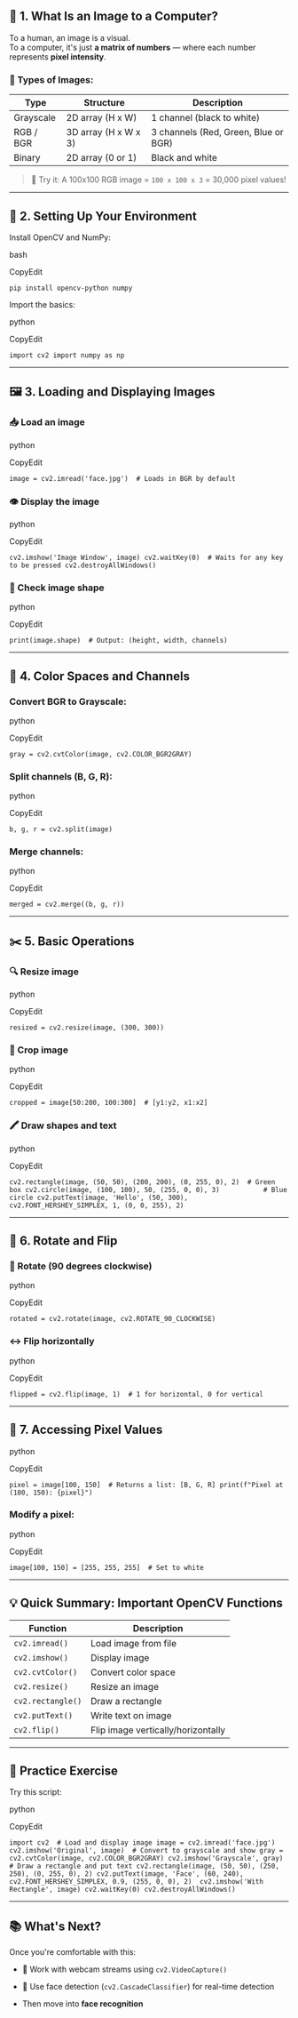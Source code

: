 ## 🧠 1. What Is an Image to a Computer?

To a human, an image is a visual.  
To a computer, it's just **a matrix of numbers** — where each number represents **pixel intensity**.

### 🔸 Types of Images:

|Type|Structure|Description|
|---|---|---|
|Grayscale|2D array (H x W)|1 channel (black to white)|
|RGB / BGR|3D array (H x W x 3)|3 channels (Red, Green, Blue or BGR)|
|Binary|2D array (0 or 1)|Black and white|

> 🧪 Try it: A 100x100 RGB image = `100 x 100 x 3` = 30,000 pixel values!

---

## 🔧 2. Setting Up Your Environment

Install OpenCV and NumPy:

bash

CopyEdit

`pip install opencv-python numpy`

Import the basics:

python

CopyEdit

`import cv2 import numpy as np`

---

## 🖼️ 3. Loading and Displaying Images

### 📥 Load an image

python

CopyEdit

`image = cv2.imread('face.jpg')  # Loads in BGR by default`

### 👁️ Display the image

python

CopyEdit

`cv2.imshow('Image Window', image) cv2.waitKey(0)  # Waits for any key to be pressed cv2.destroyAllWindows()`

### 📏 Check image shape

python

CopyEdit

`print(image.shape)  # Output: (height, width, channels)`

---

## 🎨 4. Color Spaces and Channels

### Convert BGR to Grayscale:

python

CopyEdit

`gray = cv2.cvtColor(image, cv2.COLOR_BGR2GRAY)`

### Split channels (B, G, R):

python

CopyEdit

`b, g, r = cv2.split(image)`

### Merge channels:

python

CopyEdit

`merged = cv2.merge((b, g, r))`

---

## ✂️ 5. Basic Operations

### 🔍 Resize image

python

CopyEdit

`resized = cv2.resize(image, (300, 300))`

### 📐 Crop image

python

CopyEdit

`cropped = image[50:200, 100:300]  # [y1:y2, x1:x2]`

### 🖍️ Draw shapes and text

python

CopyEdit

`cv2.rectangle(image, (50, 50), (200, 200), (0, 255, 0), 2)  # Green box cv2.circle(image, (100, 100), 50, (255, 0, 0), 3)           # Blue circle cv2.putText(image, 'Hello', (50, 300), cv2.FONT_HERSHEY_SIMPLEX, 1, (0, 0, 255), 2)`

---

## 🔄 6. Rotate and Flip

### 🔁 Rotate (90 degrees clockwise)

python

CopyEdit

`rotated = cv2.rotate(image, cv2.ROTATE_90_CLOCKWISE)`

### ↔️ Flip horizontally

python

CopyEdit

`flipped = cv2.flip(image, 1)  # 1 for horizontal, 0 for vertical`

---

## 🔎 7. Accessing Pixel Values

python

CopyEdit

`pixel = image[100, 150]  # Returns a list: [B, G, R] print(f"Pixel at (100, 150): {pixel}")`

### Modify a pixel:

python

CopyEdit

`image[100, 150] = [255, 255, 255]  # Set to white`

---

## 💡 Quick Summary: Important OpenCV Functions

|Function|Description|
|---|---|
|`cv2.imread()`|Load image from file|
|`cv2.imshow()`|Display image|
|`cv2.cvtColor()`|Convert color space|
|`cv2.resize()`|Resize an image|
|`cv2.rectangle()`|Draw a rectangle|
|`cv2.putText()`|Write text on image|
|`cv2.flip()`|Flip image vertically/horizontally|

---

## 🧪 Practice Exercise

Try this script:

python

CopyEdit

`import cv2  # Load and display image image = cv2.imread('face.jpg') cv2.imshow('Original', image)  # Convert to grayscale and show gray = cv2.cvtColor(image, cv2.COLOR_BGR2GRAY) cv2.imshow('Grayscale', gray)  # Draw a rectangle and put text cv2.rectangle(image, (50, 50), (250, 250), (0, 255, 0), 2) cv2.putText(image, 'Face', (60, 240), cv2.FONT_HERSHEY_SIMPLEX, 0.9, (255, 0, 0), 2)  cv2.imshow('With Rectangle', image) cv2.waitKey(0) cv2.destroyAllWindows()`

---

## 📚 What's Next?

Once you're comfortable with this:

- 📸 Work with webcam streams using `cv2.VideoCapture()`
    
- 🤖 Use face detection (`cv2.CascadeClassifier`) for real-time detection
    
- Then move into **face recognition**

